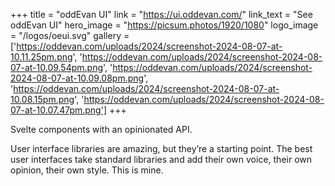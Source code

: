 +++
title = "oddEvan UI"
link = "https://ui.oddevan.com/"
link_text = "See oddEvan UI"
hero_image = "https://picsum.photos/1920/1080"
logo_image = "/logos/oeui.svg"
gallery = ['https://oddevan.com/uploads/2024/screenshot-2024-08-07-at-10.11.25pm.png', 'https://oddevan.com/uploads/2024/screenshot-2024-08-07-at-10.09.54pm.png', 'https://oddevan.com/uploads/2024/screenshot-2024-08-07-at-10.09.08pm.png', 'https://oddevan.com/uploads/2024/screenshot-2024-08-07-at-10.08.15pm.png', 'https://oddevan.com/uploads/2024/screenshot-2024-08-07-at-10.07.47pm.png']
+++

Svelte components with an opinionated API.

User interface libraries are amazing, but they’re a starting point. The best user interfaces take standard libraries and add their own voice, their own opinion, their own style. This is mine.
